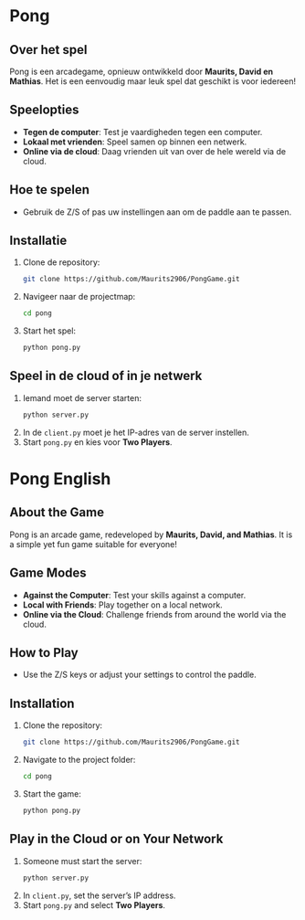 # Pong

## Over het spel
Pong is een arcadegame, opnieuw ontwikkeld door **Maurits, David en Mathias**. Het is een eenvoudig maar leuk spel dat geschikt is voor iedereen!

## Speelopties
- **Tegen de computer**: Test je vaardigheden tegen een computer.
- **Lokaal met vrienden**: Speel samen op binnen een netwerk.
- **Online via de cloud**: Daag vrienden uit van over de hele wereld via de cloud.

## Hoe te spelen
- Gebruik de Z/S of pas uw instellingen aan om de paddle aan te passen.

## Installatie
1. Clone de repository:
   ```sh
   git clone https://github.com/Maurits2906/PongGame.git
   ```
2. Navigeer naar de projectmap:
   ```sh
   cd pong
   ```
3. Start het spel:
   ```sh
   python pong.py
   ```

## Speel in de cloud of in je netwerk
1. Iemand moet de server starten:
   ```sh
   python server.py
   ```
2. In de `client.py` moet je het IP-adres van de server instellen.
3. Start `pong.py` en kies voor **Two Players**.



# Pong English

## About the Game  
Pong is an arcade game, redeveloped by **Maurits, David, and Mathias**. It is a simple yet fun game suitable for everyone!  

## Game Modes  
- **Against the Computer**: Test your skills against a computer.  
- **Local with Friends**: Play together on a local network.  
- **Online via the Cloud**: Challenge friends from around the world via the cloud.  

## How to Play  
- Use the Z/S keys or adjust your settings to control the paddle.  

## Installation  
1. Clone the repository:  
   ```sh
   git clone https://github.com/Maurits2906/PongGame.git
   ```  
2. Navigate to the project folder:  
   ```sh
   cd pong
   ```  
3. Start the game:  
   ```sh
   python pong.py
   ```  

## Play in the Cloud or on Your Network  
1. Someone must start the server:  
   ```sh
   python server.py
   ```  
2. In `client.py`, set the server’s IP address.  
3. Start `pong.py` and select **Two Players**.  
